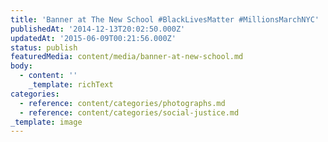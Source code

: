 ```yaml
---
title: 'Banner at The New School #BlackLivesMatter #MillionsMarchNYC'
publishedAt: '2014-12-13T20:02:50.000Z'
updatedAt: '2015-06-09T00:21:56.000Z'
status: publish
featuredMedia: content/media/banner-at-new-school.md
body:
  - content: ''
    _template: richText
categories:
  - reference: content/categories/photographs.md
  - reference: content/categories/social-justice.md
_template: image
---
```



